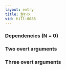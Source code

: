 ```yaml
---
layout: entry
title: སྐྱོན་√x
vid: Hill:0086
---
```

### Dependencies (N = 0)


### Two overt arguments


### Three overt arguments

